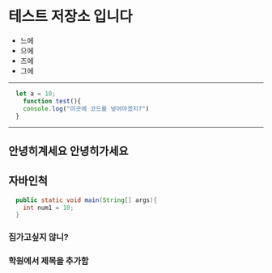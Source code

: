 # 테스트 저장소 입니다
- 느에
- 으에
- 즈에
- 그에
---
```js
  let a = 10;
    function test(){
    console.log("이곳에 코드를 넣어야겠지?")
  }
```
---
안녕히계세요
안녕히가세요
---
## 자바인척
```java
  public static void main(String[] args){
    int num1 = 10;
  } 
```

### 집가고싶지 않니?
### 학원에서 제목을 추가함